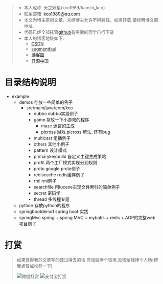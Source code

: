 > - 本人昵称: 天之妖星(kco1989/tianshi_kco)
> - 联系邮箱: <kco1989@qq.com>
> - 本文为博主原创文章，未经博主允许不得转载。如需转载,请标明博文原地址.
> - 代码已经全部托管[github](https://github.com/kco1989/examples)有需要的同学自行下载
> - 本人的博客地址如下:
>   - [CSDN](http://blog.csdn.net/tianshi_kco)
>   - [segmentfaul](https://segmentfault.com/u/kco1989)
>   - [博客园](http://www.cnblogs.com/kco1989/)
>   - [开源中国](https://my.oschina.net/kco1989/blog)
>

# 目录结构说明
- example
    - demos     存放一些简单的例子
        - src/main/java/com/kco
            - dubbo         dubbo实践例子
            - game          存放一下小游戏的程序
                - maze      迷宫的生成
                - picross   游戏 picross 解法, 还有bug
            - multicast     组播例子
            - others        其他小例子
            - pattern       设计模式
            - primarykeybuild 自定义主键生成策略
            - profit        两个工厂模式实现分润规则
            - proto         google proto例子
            - rediscache    redis缓存例子
            - rmi           rmi例子
            - searchfile    用lucene实现文件索引的简单例子
            - secret        密码学
            - thread        多线程专题
    - python        存放python的程序
    - springbootdemo1       spring boot 实践
    - springMvc             spring + spring MVC + mybatis + redis + AOP的完整web项目例子

# 打赏
>如果觉得我的文章写的还过得去的话,有钱就捧个钱场,没钱给我捧个人场(帮我点赞或推荐一下)
>
>![微信打赏](http://img.blog.csdn.net/20170508085654037?watermark/2/text/aHR0cDovL2Jsb2cuY3Nkbi5uZXQvdGlhbnNoaV9rY28=/font/5a6L5L2T/fontsize/400/fill/I0JBQkFCMA==/dissolve/70/gravity/SouthEast)
>![支付宝打赏](http://img.blog.csdn.net/20170508085710334?watermark/2/text/aHR0cDovL2Jsb2cuY3Nkbi5uZXQvdGlhbnNoaV9rY28=/font/5a6L5L2T/fontsize/400/fill/I0JBQkFCMA==/dissolve/70/gravity/SouthEast)
